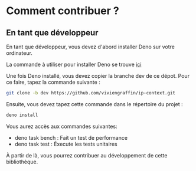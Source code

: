 # Comment contribuer ?

## En tant que développeur

En tant que développeur, vous devez d'abord installer Deno sur votre ordinateur.

La commande à utiliser pour installer Deno se trouve [ici](https://deno.com)

Une fois Deno installé, vous devez copier la branche dev de ce dépot. Pour ce faire, tapez la commande suivante : 

```sh
git clone -b dev https://github.com/viviengraffin/ip-context.git
```

Ensuite, vous devez tapez cette commande dans le répertoire du
projet :

```sh
deno install
```

Vous aurez accès aux commandes suivantes:

- deno task bench : Fait un test de performance
- deno task test : Éxecute les tests unitaires

À partir de là, vous pourrez contribuer au développement de cette bibliothèque.
